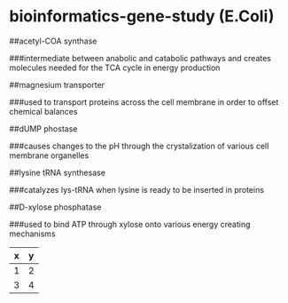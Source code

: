 # bioinformatics-gene-study (E.Coli)

##acetyl-COA synthase 

###intermediate between anabolic and catabolic pathways and creates molecules needed for the TCA cycle in energy production

##magnesium transporter

###used to transport proteins across the cell membrane in order to offset chemical balances

##dUMP phostase

###causes changes to the pH through the crystalization of various cell membrane organelles

##lysine tRNA synthesase

###catalyzes lys-tRNA when lysine is ready to be inserted in proteins

##D-xylose phosphatase

###used to bind ATP through xylose onto various energy creating mechanisms

x|y
---|---
1|2
3|4
